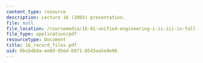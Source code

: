 ```yaml
---
content_type: resource
description: Lecture 16 (2003) presentation.
file: null
file_location: /coursemedia/16-01-unified-engineering-i-ii-iii-iv-fall-2005-spring-2006/0bcb4b9aee8995edb9718543aa5e9e98_16_record_files.pdf
file_type: application/pdf
resourcetype: Document
title: 16_record_files.pdf
uid: 0bcb4b9a-ee89-95ed-b971-8543aa5e9e98
---
```

